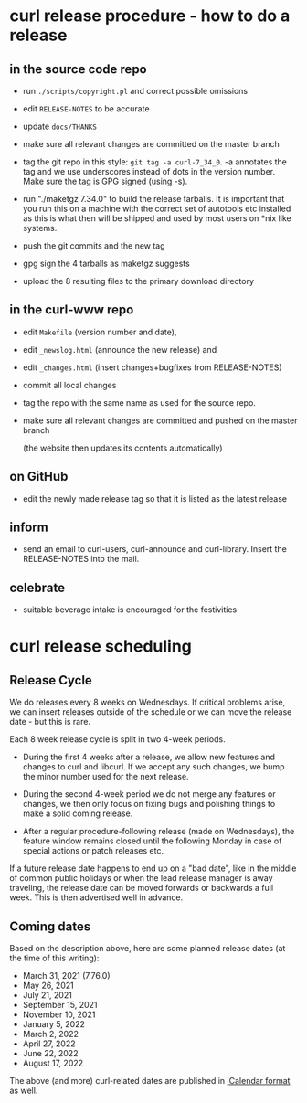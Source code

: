 curl release procedure - how to do a release
============================================

in the source code repo
-----------------------

- run `./scripts/copyright.pl` and correct possible omissions

- edit `RELEASE-NOTES` to be accurate

- update `docs/THANKS`

- make sure all relevant changes are committed on the master branch

- tag the git repo in this style: `git tag -a curl-7_34_0`. -a annotates the
  tag and we use underscores instead of dots in the version number. Make sure
  the tag is GPG signed (using -s).

- run "./maketgz 7.34.0" to build the release tarballs. It is important that
  you run this on a machine with the correct set of autotools etc installed
  as this is what then will be shipped and used by most users on \*nix like
  systems.

- push the git commits and the new tag

- gpg sign the 4 tarballs as maketgz suggests

- upload the 8 resulting files to the primary download directory

in the curl-www repo
--------------------

- edit `Makefile` (version number and date),

- edit `_newslog.html` (announce the new release) and

- edit `_changes.html` (insert changes+bugfixes from RELEASE-NOTES)

- commit all local changes

- tag the repo with the same name as used for the source repo.

- make sure all relevant changes are committed and pushed on the master branch

  (the website then updates its contents automatically)

on GitHub
---------

- edit the newly made release tag so that it is listed as the latest release

inform
------

- send an email to curl-users, curl-announce and curl-library. Insert the
  RELEASE-NOTES into the mail.

celebrate
---------

- suitable beverage intake is encouraged for the festivities

curl release scheduling
=======================

Release Cycle
-------------

We do releases every 8 weeks on Wednesdays. If critical problems arise, we can
insert releases outside of the schedule or we can move the release date - but
this is rare.

Each 8 week release cycle is split in two 4-week periods.

- During the first 4 weeks after a release, we allow new features and changes
  to curl and libcurl. If we accept any such changes, we bump the minor number
  used for the next release.

- During the second 4-week period we do not merge any features or changes, we
  then only focus on fixing bugs and polishing things to make a solid coming
  release.

- After a regular procedure-following release (made on Wednesdays), the
  feature window remains closed until the following Monday in case of special
  actions or patch releases etc.

If a future release date happens to end up on a "bad date", like in the middle
of common public holidays or when the lead release manager is away traveling,
the release date can be moved forwards or backwards a full week. This is then
advertised well in advance.

Coming dates
------------

Based on the description above, here are some planned release dates (at the
time of this writing):

- March 31, 2021 (7.76.0)
- May 26, 2021
- July 21, 2021
- September 15, 2021
- November 10, 2021
- January 5, 2022
- March 2, 2022
- April 27, 2022
- June 22, 2022
- August 17, 2022

The above (and more) curl-related dates are published in
[iCalendar format](https://calendar.google.com/calendar/ical/c9u5d64odop9js55oltfarjk6g%40group.calendar.google.com/public/basic.ics)
as well.
